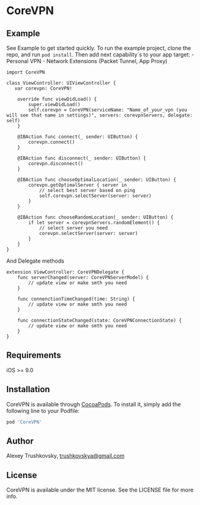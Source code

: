 # CoreVPN

## Example
See Example to get started quickly.
To run the example project, clone the repo, and run `pod install`.
Then add next capability`s to your app target:
    - Personal VPN
    - Network Extensions (Packet Tunnel, App Proxy)
   
```
import CoreVPN

class ViewController: UIViewController {
   var corevpn: CoreVPN!
    
    override func viewDidLoad() {
        super.viewDidLoad()
        self.corevpn = CoreVPN(serviceName: "Name_of_your_vpn (you will see that name in settings)", servers: corevpnServers, delegate: self)
    }
    
    @IBAction func connect(_ sender: UIButton) {
        corevpn.connect()
    }
    
    @IBAction func disconnect(_ sender: UIButton) {
        corevpn.disconnect()
    }
    
    @IBAction func chooseOptimalLocation(_ sender: UIButton) {
        corevpn.getOptimalServer { server in
            // select best server based on ping
            self.corevpn.selectServer(server: server)
        }
    }
    
    @IBAction func chooseRandomLocation(_ sender: UIButton) {
        if let server = corevpnServers.randomElement() {
            // select server you need
            corevpn.selectServer(server: server)
        }
    }
}
```
And Delegate methods
```
extension ViewController: CoreVPNDelegate {
    func serverChanged(server: CoreVPNServerModel) {
        // update view or make smth you need
    }
    
    func connenctionTimeChanged(time: String) {
        // update view or make smth you need
    }
    
    func connectionStateChanged(state: CoreVPNConnectionState) {
        // update view or make smth you need
    }
}
```

## Requirements
iOS >= 9.0
## Installation

CoreVPN is available through [CocoaPods](https://cocoapods.org). To install
it, simply add the following line to your Podfile:

```ruby
pod 'CoreVPN'
```

## Author

Alexey Trushkovsky, trushkovskya@gmail.com

## License

CoreVPN is available under the MIT license. See the LICENSE file for more info.
